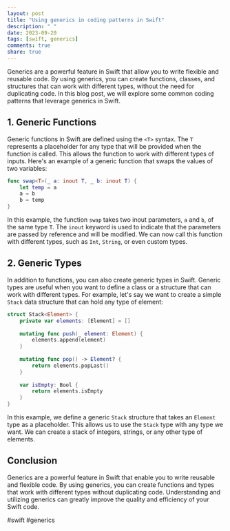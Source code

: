 ```yaml
---
layout: post
title: "Using generics in coding patterns in Swift"
description: " "
date: 2023-09-20
tags: [swift, generics]
comments: true
share: true
---
```


Generics are a powerful feature in Swift that allow you to write flexible and reusable code. By using generics, you can create functions, classes, and structures that can work with different types, without the need for duplicating code. In this blog post, we will explore some common coding patterns that leverage generics in Swift.

## 1. Generic Functions

Generic functions in Swift are defined using the `<T>` syntax. The `T` represents a placeholder for any type that will be provided when the function is called. This allows the function to work with different types of inputs. Here's an example of a generic function that swaps the values of two variables:

```swift
func swap<T>(_ a: inout T, _ b: inout T) {
    let temp = a
    a = b
    b = temp
}
```

In this example, the function `swap` takes two inout parameters, `a` and `b`, of the same type `T`. The `inout` keyword is used to indicate that the parameters are passed by reference and will be modified. We can now call this function with different types, such as `Int`, `String`, or even custom types.

## 2. Generic Types

In addition to functions, you can also create generic types in Swift. Generic types are useful when you want to define a class or a structure that can work with different types. For example, let's say we want to create a simple `Stack` data structure that can hold any type of element:

```swift
struct Stack<Element> {
    private var elements: [Element] = []
    
    mutating func push(_ element: Element) {
        elements.append(element)
    }
    
    mutating func pop() -> Element? {
        return elements.popLast()
    }
    
    var isEmpty: Bool {
        return elements.isEmpty
    }
}
```

In this example, we define a generic `Stack` structure that takes an `Element` type as a placeholder. This allows us to use the `Stack` type with any type we want. We can create a stack of integers, strings, or any other type of elements.

## Conclusion

Generics are a powerful feature in Swift that enable you to write reusable and flexible code. By using generics, you can create functions and types that work with different types without duplicating code. Understanding and utilizing generics can greatly improve the quality and efficiency of your Swift code.

#swift #generics